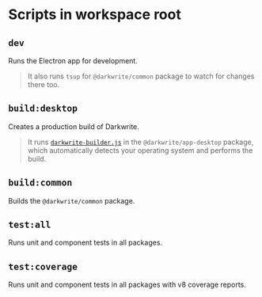 # Scripts in workspace root

## `dev`

Runs the Electron app for development.

> It also runs `tsup` for `@darkwrite/common` package to watch for changes there too.

## `build:desktop`

Creates a production build of Darkwrite.

> It runs [`darkwrite-builder.js`](../packages/app-desktop/darkwrite-builder.js) in the `@darkwrite/app-desktop` package, which automatically detects your operating system and performs the build.

## `build:common`

Builds the `@darkwrite/common` package.

## `test:all`

Runs unit and component tests in all packages.

## `test:coverage`

Runs unit and component tests in all packages with v8 coverage reports.
